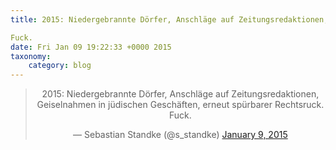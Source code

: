 ```yaml
---
title: 2015: Niedergebrannte Dörfer, Anschläge auf Zeitungsredaktionen, Geiselnahmen in jüdischen Geschäften, erneut spürbarer Rechtsruck.

Fuck.
date: Fri Jan 09 19:22:33 +0000 2015
taxonomy:
    category: blog
---
```

<blockquote class="twitter-tweet" align="center" width="350"><p lang="de" dir="ltr">2015: Niedergebrannte Dörfer, Anschläge auf Zeitungsredaktionen, Geiselnahmen in jüdischen Geschäften, erneut spürbarer Rechtsruck.&#10;&#10;Fuck.</p>&mdash; Sebastian Standke (@s_standke) <a href="https://twitter.com/s_standke/status/553605887190106112">January 9, 2015</a></blockquote>
